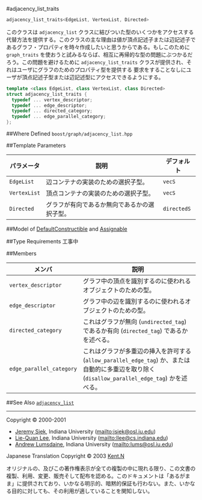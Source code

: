 #adjacency_list_traits
```cpp
adjacency_list_traits<EdgeList, VertexList, Directed>
```

このクラスは `adjacency_list` クラスに結びついた型のいくつかをアクセスする代替方法を提供する。このクラスの主な理由は値が頂点記述子または辺記述子であるグラフ・プロパティを時々作成したいと思うからである。もしこのために `graph_traits` を使おうと試みるならば、相互に再帰的な型の問題にぶつかるだろう。この問題を避けるために `adjacency_list_traits` クラスが提供され、それはユーザにグラフのためのプロパティ型を提供する 要求をすることなしにユーザが頂点記述子型または辺記述型にアクセスできるようにする。

```cpp
template <class EdgeList, class VertexList, class Directed>
struct adjacency_list_traits {
  typedef ... vertex_descriptor;
  typedef ... edge_descriptor;
  typedef ... directed_category;
  typedef ... edge_parallel_category;
};
```


##Where Defined
`boost/graph/adjacency_list.hpp`


##Template Parameters

| パラメータ   | 説明 | デフォルト |
|--------------|------|------------|
| `EdgeList`   | 辺コンテナの実装のための選択子型。   | `vecS` |
| `VertexList` | 頂点コンテナの実装のための選択子型。 | `vecS` |
| `Directed`   | グラフが有向であるか無向であるかの選択子型。 | `directedS` |


##Model of
[DefaultConstructible](http://www.sgi.com/tech/stl/DefaultConstructible.html) and [Assignable](http://www.sgi.com/tech/stl/Assignable.html)


##Type Requirements
工事中


##Members

| メンバ | 説明 |
|--------|------|
| `vertex_descriptor` | グラフ中の頂点を識別するのに使われるオブジェクトのための型。 |
| `edge_descriptor`   | グラフ中の辺を識別するのに使われるオブジェクトのための型。
| `directed_category` | これはグラフが無向 (`undirected_tag`) であるか有向 (`directed_tag`) であるかを述べる。 |
| `edge_parallel_category` | これはグラフが多重辺の挿入を許可する (`allow_parallel_edge_tag`) か、または自動的に多重辺を取り除く (`disallow_parallel_edge_tag`) かを述べる。 |


##See Also
[`adjacency_list`](./adjacency_list.md)


***
Copyright © 2000-2001

- [Jeremy Siek](http://www.boost.org/doc/libs/1_31_0/people/jeremy_siek.htm), Indiana University (<mailto:jsiek@osl.iu.edu>)
- [Lie-Quan Lee](http://www.boost.org/doc/libs/1_31_0/people/liequan_lee.htm), Indiana University (<mailto:llee@cs.indiana.edu>)
- [Andrew Lumsdaine](http://www.osl.iu.edu/~lums), Indiana University (<mailto:lums@osl.iu.edu>)

Japanese Translation Copyright © 2003 [Kent.N](mailto:kn@mm.neweb.ne.jp)

オリジナルの、及びこの著作権表示が全ての複製の中に現れる限り、この文書の複製、利用、変更、販売そして配布を認める。このドキュメントは「あるがまま」に提供されており、いかなる明示的、暗黙的保証も行わない。また、いかなる目的に対しても、その利用が適していることを関知しない。

